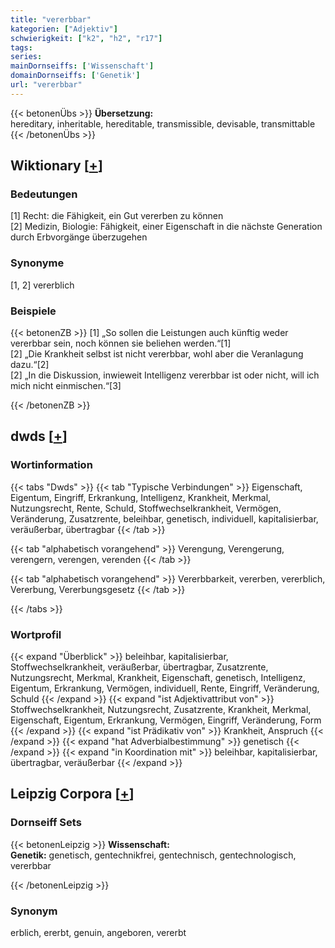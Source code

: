 ```yaml
---
title: "vererbbar"
kategorien: ["Adjektiv"]
schwierigkeit: ["k2", "h2", "r17"]
tags:
series:
mainDornseiffs: ['Wissenschaft']
domainDornseiffs: ['Genetik']
url: "vererbbar"
---
```


{{< betonenÜbs >}}
**Übersetzung:**  
hereditary, inheritable, hereditable, transmissible, devisable, transmittable  
{{< /betonenÜbs >}}

## Wiktionary [[+](https://de.wiktionary.org/wiki/vererbbar)]

### Bedeutungen
[1] Recht: die Fähigkeit, ein Gut vererben zu können  
[2] Medizin, Biologie: Fähigkeit, einer Eigenschaft in die nächste Generation durch Erbvorgänge überzugehen  

### Synonyme
[1, 2] vererblich  

### Beispiele
{{< betonenZB >}}
[1] „So sollen die Leistungen auch künftig weder vererbbar sein, noch können sie beliehen werden.“[1]  
[2] „Die Krankheit selbst ist nicht vererbbar, wohl aber die Veranlagung dazu.“[2]  
[2] „In die Diskussion, inwieweit Intelligenz vererbbar ist oder nicht, will ich mich nicht einmischen.“[3]  

{{< /betonenZB >}}


## dwds [[+](https://www.dwds.de/wb/vererbbar)]

### Wortinformation
{{< tabs "Dwds" >}}
{{< tab "Typische Verbindungen" >}}
Eigenschaft, Eigentum, Eingriff, Erkrankung, Intelligenz, Krankheit, Merkmal, Nutzungsrecht, Rente, Schuld, Stoffwechselkrankheit, Vermögen, Veränderung, Zusatzrente, beleihbar, genetisch, individuell, kapitalisierbar, veräußerbar, übertragbar
{{< /tab >}}

{{< tab "alphabetisch vorangehend" >}}
Verengung, Verengerung, verengern, verengen, verenden
{{< /tab >}}

{{< tab "alphabetisch vorangehend" >}}
Vererbbarkeit, vererben, vererblich, Vererbung, Vererbungsgesetz
{{< /tab >}}

{{< /tabs >}}

### Wortprofil
{{< expand "Überblick" >}} beleihbar, kapitalisierbar, Stoffwechselkrankheit, veräußerbar, übertragbar, Zusatzrente, Nutzungsrecht, Merkmal, Krankheit, Eigenschaft, genetisch, Intelligenz, Eigentum, Erkrankung, Vermögen, individuell, Rente, Eingriff, Veränderung, Schuld {{< /expand >}}
{{< expand "ist Adjektivattribut von" >}} Stoffwechselkrankheit, Nutzungsrecht, Zusatzrente, Krankheit, Merkmal, Eigenschaft, Eigentum, Erkrankung, Vermögen, Eingriff, Veränderung, Form {{< /expand >}}
{{< expand "ist Prädikativ von" >}} Krankheit, Anspruch {{< /expand >}}
{{< expand "hat Adverbialbestimmung" >}} genetisch {{< /expand >}}
{{< expand "in Koordination mit" >}} beleihbar, kapitalisierbar, übertragbar, veräußerbar {{< /expand >}}

## Leipzig Corpora [[+](https://corpora.uni-leipzig.de/en/res?word=vererbbar&corpusId=deu_newscrawl-public_2018)]

### Dornseiff Sets
{{< betonenLeipzig >}}
**Wissenschaft:**  
**Genetik:** genetisch, gentechnikfrei, gentechnisch, gentechnologisch, vererbbar  

{{< /betonenLeipzig >}}

### Synonym
erblich, ererbt, genuin, angeboren, vererbt

